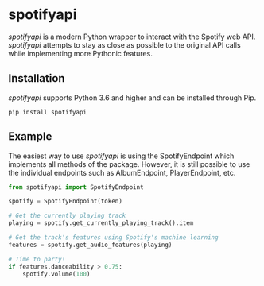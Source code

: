 # spotifyapi

*spotifyapi* is a modern Python wrapper to interact with the Spotify web API. *spotifyapi* attempts to stay as close as possible to
the original API calls while implementing more Pythonic features.

## Installation

*spotifyapi* supports Python 3.6 and higher and can be installed through Pip.

```pip install spotifyapi```

## Example

The easiest way to use *spotifyapi* is using the SpotifyEndpoint which implements all methods of the package. However, it
is still possible to use the individual endpoints such as AlbumEndpoint, PlayerEndpoint, etc.

```python
from spotifyapi import SpotifyEndpoint

spotify = SpotifyEndpoint(token)

# Get the currently playing track
playing = spotify.get_currently_playing_track().item

# Get the track's features using Spotify's machine learning
features = spotify.get_audio_features(playing)

# Time to party!
if features.danceability > 0.75:
    spotify.volume(100)
```

